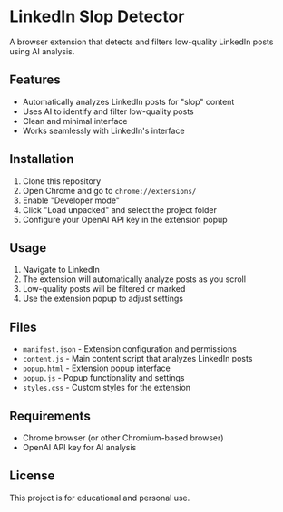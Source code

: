 # LinkedIn Slop Detector

A browser extension that detects and filters low-quality LinkedIn posts using AI analysis.

## Features

- Automatically analyzes LinkedIn posts for "slop" content
- Uses AI to identify and filter low-quality posts
- Clean and minimal interface
- Works seamlessly with LinkedIn's interface

## Installation

1. Clone this repository
2. Open Chrome and go to `chrome://extensions/`
3. Enable "Developer mode"
4. Click "Load unpacked" and select the project folder
5. Configure your OpenAI API key in the extension popup

## Usage

1. Navigate to LinkedIn
2. The extension will automatically analyze posts as you scroll
3. Low-quality posts will be filtered or marked
4. Use the extension popup to adjust settings

## Files

- `manifest.json` - Extension configuration and permissions
- `content.js` - Main content script that analyzes LinkedIn posts
- `popup.html` - Extension popup interface
- `popup.js` - Popup functionality and settings
- `styles.css` - Custom styles for the extension

## Requirements

- Chrome browser (or other Chromium-based browser)
- OpenAI API key for AI analysis

## License

This project is for educational and personal use.